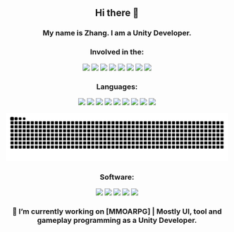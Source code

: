 <h2 align="center"> Hi there 👋 </h2>

<h3 align="center">My name is Zhang. I am a Unity Developer.</h3>

####

<h3 align="center">Involved in the:</h3>
<p align="center"> 
<img height="32" src="https://img.shields.io/badge/-英雄-000?&logo=CPlusPlus" />
<img height="32" src="https://img.shields.io/badge/-魔力时代-000?&logo=CPlusPlus" />
<img height="32" src="https://img.shields.io/badge/-武神赵子龙-000?&logo=CPlusPlus" />
<img height="32" src="https://img.shields.io/badge/-封神召唤师-000?&logo=CPlusPlus" />
<img height="32" src="https://img.shields.io/badge/-九州异闻录-000?&logo=CPlusPlus" />
<img height="32" src="https://img.shields.io/badge/-启源女神-000?&logo=CPlusPlus" />
<img height="32" src="https://img.shields.io/badge/-二次元MMO-000?&logo=CPlusPlus" />
<img height="32" src="https://img.shields.io/badge/-二次元卡牌-000?&logo=CPlusPlus" />
</p>

<h3 align="center">Languages:</h3>
<p align="center"> 
<img height="32" src="https://img.shields.io/badge/-HLSL-000?&logo=Unity" />
<img height="32" src="https://img.shields.io/badge/-CG-000?&logo=Unity" />
<img height="32" src="https://img.shields.io/badge/-GLSL-000?&logo=opengl" />
<img height="32" src="https://img.shields.io/badge/-CSharp-000?&logo=CSharp" />
<img height="32" src="https://img.shields.io/badge/-C++-000?&logo=CPlusPlus" />
<img height="32" src="https://img.shields.io/badge/-Go-000?&logo=Go" />
<img height="32" src="https://img.shields.io/badge/-Python-000?&logo=Python" />
<img height="32" src="https://img.shields.io/badge/-JavaScript-000?&logo=JavaScript" />
<img height="32" src="https://img.shields.io/badge/-Lua-000?&logo=Lua" />
</p>

<p align="center"> 
<picture>
  <source
    media="(prefers-color-scheme: dark)"
    srcset="https://raw.githubusercontent.com/mario1in/mario1in/output/github-contribution-grid-snake-dark.svg"
  />
  <source
    media="(prefers-color-scheme: light)"
    srcset="https://raw.githubusercontent.com/mario1in/mario1in/output/github-contribution-grid-snake.svg"
  />
  <img
    alt="github contribution grid snake animation"
    src="https://raw.githubusercontent.com/mario1in/mario1in/output/github-contribution-grid-snake.svg"
  />
</picture>
</p>

<h3 align="center">Software:</h3>
<p align="center"> 
<img height="32" src="https://img.shields.io/badge/-Unity-000?&logo=Unity" />
<img height="32" src="https://img.shields.io/badge/-UE-000?&logo=unrealengine" />
<img height="32" src="https://img.shields.io/badge/-Houdini-000?&logo=Houdini" />
<img height="32" src="https://img.shields.io/badge/-Blender-000?&logo=Blender" />
<img height="32" src="https://img.shields.io/badge/-PS-000?&logo=adobephotoshop" />
</p>

<h3 align="center">🔭 I’m currently working on [MMOARPG] | Mostly UI, tool and gameplay programming as a Unity Developer.</h3>
